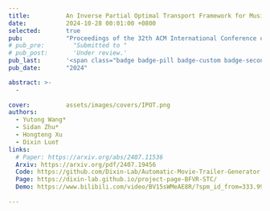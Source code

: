 ```yaml
---
title:          An Inverse Partial Optimal Transport Framework for Music-guided Movie Trailer Generation
date:           2024-10-28 00:01:00 +0800
selected:       true
pub:            "Proceedings of the 32th ACM International Conference on Multimedia, ACMMM "
# pub_pre:        "Submitted to "
# pub_post:       'Under review.'
pub_last:       '<span class="badge badge-pill badge-custom badge-secondary">Conference</span><span class="badge badge-pill badge-custom badge-warning">Poster</span>'
pub_date:       "2024"

abstract: >-
  -
  
cover:          assets/images/covers/IPOT.png
authors:
  - Yutong Wang*
  - Sidan Zhu*
  - Hongteng Xu
  - Dixin Luo†
links:
  # Paper: https://arxiv.org/abs/2407.11536
  Arxiv: https://arxiv.org/pdf/2407.19456
  Code: https://github.com/Dixin-Lab/Automatic-Movie-Trailer-Generator
  Page: https://dixin-lab.github.io/project-page-BFVR-STC/
  Demo: https://www.bilibili.com/video/BV15sWMeAE8R/?spm_id_from=333.999.0.0&vd_source=4526cf207f29ce6d50810b04d3105cfd
  
---
```

